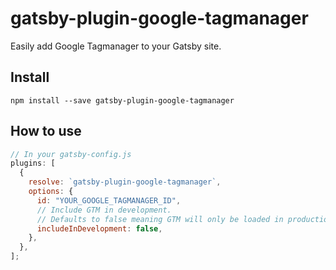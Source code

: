 # gatsby-plugin-google-tagmanager

Easily add Google Tagmanager to your Gatsby site.

## Install

`npm install --save gatsby-plugin-google-tagmanager`

## How to use

```javascript
// In your gatsby-config.js
plugins: [
  {
    resolve: `gatsby-plugin-google-tagmanager`,
    options: {
      id: "YOUR_GOOGLE_TAGMANAGER_ID",
      // Include GTM in development.
      // Defaults to false meaning GTM will only be loaded in production.
      includeInDevelopment: false,
    },
  },
];
```
